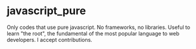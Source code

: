 # javascript_pure

Only codes that use pure javascript. No frameworks, no libraries. 
Useful to learn "the root", the fundamental of the most popular language to web developers.
I accept contributions.

